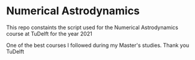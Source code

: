# Numerical Astrodynamics
This repo constaints the script used for the Numerical Astrodynamics course at TuDelft for the year 2021

One of the best courses I followed during my Master's studies. 
Thank you TuDelft

